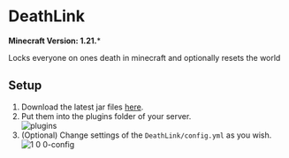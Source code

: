 # DeathLink

**Minecraft Version: 1.21.***

Locks everyone on ones death in minecraft and optionally resets the world

## Setup

1. Download the latest jar files [here](https://github.com/ItsLeMax/DeathLink/releases/latest).
2. Put them into the plugins folder of your server.\
![plugins](https://github.com/user-attachments/assets/1d61e5c2-54ec-4adf-a9c1-a13658cacc6f)
3. (Optional) Change settings of the `DeathLink/config.yml` as you wish.
![1 0 0-config](https://github.com/user-attachments/assets/4ea62a09-dda0-4195-b862-665a93a9a07e)